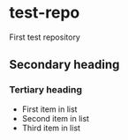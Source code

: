 test-repo
=========

First test repository

## Secondary heading
### Tertiary heading

* First item in list
* Second item in list
* Third item in list

